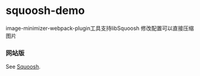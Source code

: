 # squoosh-demo
image-minimizer-webpack-plugin工具支持libSquoosh
修改配置可以直接压缩图片

### 网站版
See [Squoosh](https://squoosh.app/).
